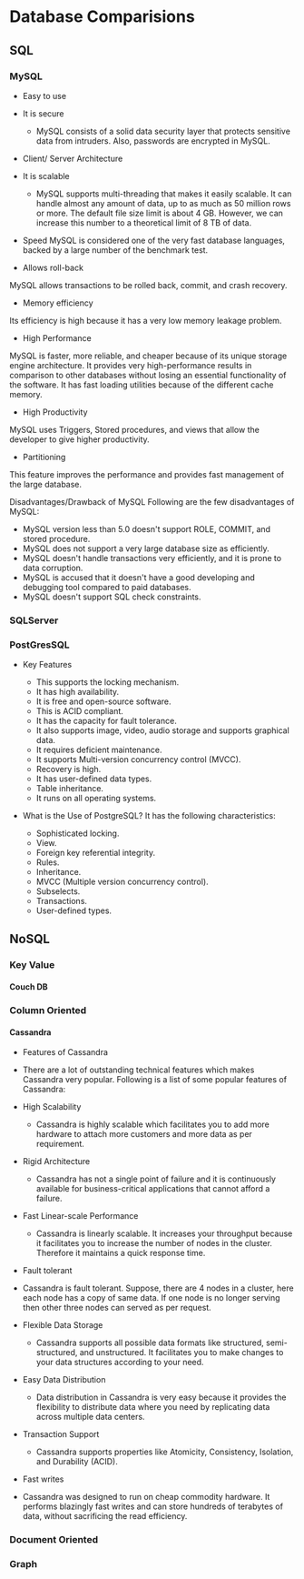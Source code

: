# Database Comparisions

## SQL
### MySQL

* Easy to use
* It is secure
  * MySQL consists of a solid data security layer that protects sensitive data from intruders. Also, passwords are encrypted in MySQL.
* Client/ Server Architecture
* It is scalable
  * MySQL supports multi-threading that makes it easily scalable. It can handle almost any amount of data, up to as much as 50 million rows or more. The default file size limit is about 4 GB. However, we can increase this number to a theoretical limit of 8 TB of data.

* Speed
MySQL is considered one of the very fast database languages, backed by a large number of the benchmark test.

* Allows roll-back

MySQL allows transactions to be rolled back, commit, and crash recovery.

* Memory efficiency

Its efficiency is high because it has a very low memory leakage problem.

* High Performance

MySQL is faster, more reliable, and cheaper because of its unique storage engine architecture. It provides very high-performance results in comparison to other databases without losing an essential functionality of the software. It has fast loading utilities because of the different cache memory.

* High Productivity

MySQL uses Triggers, Stored procedures, and views that allow the developer to give higher productivity.

* Partitioning

This feature improves the performance and provides fast management of the large database.

Disadvantages/Drawback of MySQL
Following are the few disadvantages of MySQL:

* MySQL version less than 5.0 doesn't support ROLE, COMMIT, and stored procedure.
* MySQL does not support a very large database size as efficiently.
* MySQL doesn't handle transactions very efficiently, and it is prone to data corruption.
* MySQL is accused that it doesn't have a good developing and debugging tool compared to paid databases.
* MySQL doesn't support SQL check constraints.
### SQLServer
### PostGresSQL
* Key Features
  * This supports the locking mechanism.
  * It has high availability.
  * It is free and open-source software.
  * This is ACID compliant.
  * It has the capacity for fault tolerance.
  * It also supports image, video, audio storage and supports graphical data.
  * It requires deficient maintenance.
  * It supports Multi-version concurrency control (MVCC).
  * Recovery is high.
  * It has user-defined data types.
  * Table inheritance.
  * It runs on all operating systems.

* What is the Use of PostgreSQL?
It has the following characteristics:

  * Sophisticated locking.
  * View.
  * Foreign key referential integrity.
  * Rules.
  * Inheritance.
  * MVCC (Multiple version concurrency control).
  * Subselects.
  * Transactions.
  * User-defined types.

## NoSQL
### Key Value
#### Couch DB
### Column Oriented
#### Cassandra
* Features of Cassandra
 * There are a lot of outstanding technical features which makes Cassandra very popular. Following is a list of some popular features of Cassandra:

 * High Scalability
    * Cassandra is highly scalable which facilitates you to add more hardware to attach more customers and more data as per requirement.

 * Rigid Architecture
   * Cassandra has not a single point of failure and it is continuously available for business-critical applications that cannot afford a failure.

* Fast Linear-scale Performance
  * Cassandra is linearly scalable. It increases your throughput because it facilitates you to increase the number of nodes in the cluster. Therefore it maintains a quick response time.

* Fault tolerant
 * Cassandra is fault tolerant. Suppose, there are 4 nodes in a cluster, here each node has a copy of same data. If one node is no longer serving then other three nodes can served as per request.

* Flexible Data Storage
  * Cassandra supports all possible data formats like structured, semi-structured, and unstructured. It facilitates you to make changes to your data structures according to your need.

* Easy Data Distribution
  * Data distribution in Cassandra is very easy because it provides the flexibility to distribute data where you need by replicating data across multiple data centers.

* Transaction Support
  * Cassandra supports properties like Atomicity, Consistency, Isolation, and Durability (ACID).

* Fast writes
 * Cassandra was designed to run on cheap commodity hardware. It performs blazingly fast writes and can store hundreds of terabytes of data, without sacrificing the read efficiency.


### Document Oriented
### Graph
